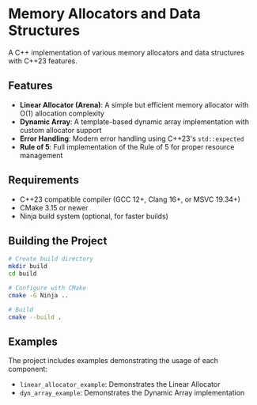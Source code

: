 # Memory Allocators and Data Structures

A C++ implementation of various memory allocators and data structures with C++23 features.

## Features

- **Linear Allocator (Arena)**: A simple but efficient memory allocator with O(1) allocation complexity
- **Dynamic Array**: A template-based dynamic array implementation with custom allocator support
- **Error Handling**: Modern error handling using C++23's `std::expected`
- **Rule of 5**: Full implementation of the Rule of 5 for proper resource management

## Requirements

- C++23 compatible compiler (GCC 12+, Clang 16+, or MSVC 19.34+)
- CMake 3.15 or newer
- Ninja build system (optional, for faster builds)

## Building the Project

```bash
# Create build directory
mkdir build
cd build

# Configure with CMake
cmake -G Ninja ..

# Build
cmake --build .
```

## Examples

The project includes examples demonstrating the usage of each component:

- `linear_allocator_example`: Demonstrates the Linear Allocator
- `dyn_array_example`: Demonstrates the Dynamic Array implementation
